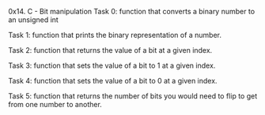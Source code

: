 0x14. C - Bit manipulation
Task 0: function that converts a binary number to an unsigned int

Task 1: function that prints the binary representation of a number.

Task 2: function that returns the value of a bit at a given index.

Task 3: function that sets the value of a bit to 1 at a given index.

Task 4: function that sets the value of a bit to 0 at a given index.

Task 5: function that returns the number of bits you would need to flip to get from one number to another.

